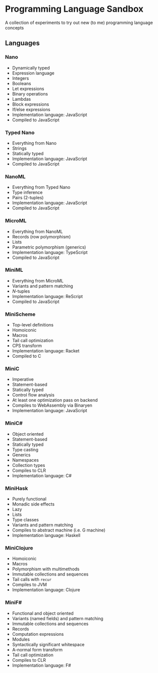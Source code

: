 # Programming Language Sandbox

A collection of experiments to try out new (to me) programming language concepts

## Languages

### Nano

- Dynamically typed
- Expression language
- Integers
- Booleans
- Let expressions
- Binary operations
- Lambdas
- Block expressions
- If/else expressions
- Implementation language: JavaScript
- Compiled to JavaScript

### Typed Nano

- Everything from Nano
- Strings
- Statically typed
- Implementation language: JavaScript
- Compiled to JavaScript

### NanoML

- Everything from Typed Nano
- Type inference
- Pairs (2-tuples)
- Implementation language: JavaScript
- Compiled to JavaScript

### MicroML

- Everything from NanoML
- Records (row polymorphism)
- Lists
- Parametric polymorphism (generics)
- Implementation language: TypeScript
- Compiled to JavaScript

### MiniML

- Everything from MicroML
- Variants and pattern matching
- _N_-tuples
- Implementation language: ReScript
- Compiled to JavaScript

### MiniScheme

- Top-level definitions
- Homoiconic
- Macros
- Tail call optimization
- CPS transform
- Implementation language: Racket
- Compiled to C

### MiniC

- Imperative
- Statement-based
- Statically typed
- Control flow analysis
- At least one optimization pass on backend
- Compiles to WebAssembly via Binaryen
- Implementation language: JavaScript

### MiniC#

- Object oriented
- Statement-based
- Statically typed
- Type casting
- Generics
- Namespaces
- Collection types
- Compiles to CLR
- Implementation language: C#

### MiniHask

- Purely functional
- Monadic side effects
- Lazy
- Lists
- Type classes
- Variants and pattern matching
- Compiles to abstract machine (i.e. G machine)
- Implementation language: Haskell

### MiniClojure

- Homoiconic
- Macros
- Polymorphism with multimethods
- Immutable collections and sequences
- Tail calls with `recur`
- Compiles to JVM
- Implementation language: Clojure

### MiniF#

- Functional and object oriented
- Variants (named fields) and pattern matching
- Immutable collections and sequences
- Records
- Computation expressions
- Modules
- Syntactically significant whitespace
- A-normal form transform
- Tail call optimization
- Compiles to CLR
- Implementation language: F#
